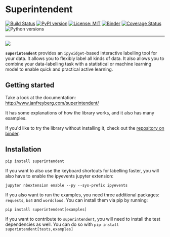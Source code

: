 # Superintendent

[![Build Status](https://travis-ci.org/janfreyberg/superintendent.svg?branch=master)](https://travis-ci.org/janfreyberg/superintendent)
[![PyPI version](https://badge.fury.io/py/superintendent.svg)](https://badge.fury.io/py/superintendent)
[![License: MIT](https://img.shields.io/badge/License-MIT-yellow.svg)](https://opensource.org/licenses/MIT)
[![Binder](https://mybinder.org/badge.svg)](https://mybinder.org/v2/gh/janfreyberg/superintendent/master)
[![Coverage Status](https://coveralls.io/repos/github/janfreyberg/superintendent/badge.svg)](https://coveralls.io/github/janfreyberg/superintendent)
![Python versions](https://img.shields.io/badge/python-3.5%2B-blue.svg)


---

![](logo.png)

**`superintendent`** provides an `ipywidget`-based interactive labelling tool
for your data. It allows you to flexibly label all kinds of data. It also allows
you to combine your data-labelling task with a statistical or machine learning
model to enable quick and practical active learning.

## Getting started

Take a look at the documentation: http://www.janfreyberg.com/superintendent/

It has some explanations of how the library works, and it also has many
examples.

If you'd like to try the library without installing it, check out the
[repository on binder](https://mybinder.org/v2/gh/janfreyberg/superintendent/master?filepath=examples.ipynb).

## Installation

```
pip install superintendent
```

If you want to also use the keyboard shortcuts for labelling faster, you will
also have to enable the ipyevents jupyter extension:

```
jupyter nbextension enable --py --sys-prefix ipyevents
```

If you also want to run the examples, you need three additional packages:
`requests`, `bs4` and `wordcloud`. You can install them via pip by running:

```
pip install superintendent[examples]
```

If you want to contribute to `superintendent`, you will need to install the test
dependencies as well. You can do so with
`pip install superintendent[tests,examples]`
